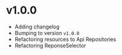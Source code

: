 # v1.0.0

- Adding changelog
- Bumping to version `v1.0.0`
- Refactoring resources to Api Repositories
- Refactoring ReponseSelector